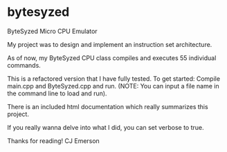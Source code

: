 # bytesyzed
ByteSyzed Micro CPU Emulator

My project was to design and implement an instruction set architecture.

As of now, my ByteSyzed CPU class compiles and executes 55 individual commands.

This is a refactored version that I have fully tested.
To get started: Compile main.cpp and ByteSyzed.cpp and run. (NOTE: You can input a file name in the command line to load and run).

There is an included html documentation which really summarizes this project.

If you really wanna delve into what I did, you can set verbose to true.

Thanks for reading!
CJ Emerson